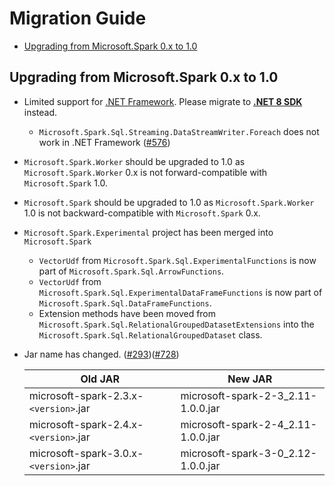 # Migration Guide
- [Upgrading from Microsoft.Spark 0.x to 1.0](#upgrading-from-microsoftspark-0x-to-10)

## Upgrading from Microsoft.Spark 0.x to 1.0
- Limited support for [.NET Framework](https://dotnet.microsoft.com/learn/dotnet/what-is-dotnet-framework). Please migrate to **[.NET 8 SDK](https://dotnet.microsoft.com/en-us/download/dotnet/8.0)** instead.
  - `Microsoft.Spark.Sql.Streaming.DataStreamWriter.Foreach` does not work in .NET Framework ([#576](https://github.com/dotnet/spark/issues/576))
- `Microsoft.Spark.Worker` should be upgraded to 1.0 as `Microsoft.Spark.Worker` 0.x is not forward-compatible with `Microsoft.Spark` 1.0.
- `Microsoft.Spark` should be upgraded to 1.0 as `Microsoft.Spark.Worker` 1.0 is not backward-compatible with `Microsoft.Spark` 0.x.
- `Microsoft.Spark.Experimental` project has been merged into `Microsoft.Spark`
  - `VectorUdf` from `Microsoft.Spark.Sql.ExperimentalFunctions` is now part of `Microsoft.Spark.Sql.ArrowFunctions`.
  - `VectorUdf` from `Microsoft.Spark.Sql.ExperimentalDataFrameFunctions` is now part of `Microsoft.Spark.Sql.DataFrameFunctions`.
  - Extension methods have been moved from `Microsoft.Spark.Sql.RelationalGroupedDatasetExtensions` into the `Microsoft.Spark.Sql.RelationalGroupedDataset` class.
- Jar name has changed. ([#293](https://github.com/dotnet/spark/issues/293))([#728](https://github.com/dotnet/spark/issues/728))

  Old JAR  | New JAR
  ---------|---------
  microsoft-spark-2.3.x-`<version>`.jar | microsoft-spark-2-3_2.11-1.0.0.jar
  microsoft-spark-2.4.x-`<version>`.jar | microsoft-spark-2-4_2.11-1.0.0.jar
  microsoft-spark-3.0.x-`<version>`.jar | microsoft-spark-3-0_2.12-1.0.0.jar
